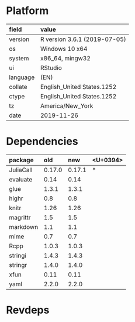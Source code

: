 # Platform

|field    |value                        |
|:--------|:----------------------------|
|version  |R version 3.6.1 (2019-07-05) |
|os       |Windows 10 x64               |
|system   |x86_64, mingw32              |
|ui       |RStudio                      |
|language |(EN)                         |
|collate  |English_United States.1252   |
|ctype    |English_United States.1252   |
|tz       |America/New_York             |
|date     |2019-11-26                   |

# Dependencies

|package   |old    |new    |<U+0394>  |
|:---------|:------|:------|:--|
|JuliaCall |0.17.0 |0.17.1 |*  |
|evaluate  |0.14   |0.14   |   |
|glue      |1.3.1  |1.3.1  |   |
|highr     |0.8    |0.8    |   |
|knitr     |1.26   |1.26   |   |
|magrittr  |1.5    |1.5    |   |
|markdown  |1.1    |1.1    |   |
|mime      |0.7    |0.7    |   |
|Rcpp      |1.0.3  |1.0.3  |   |
|stringi   |1.4.3  |1.4.3  |   |
|stringr   |1.4.0  |1.4.0  |   |
|xfun      |0.11   |0.11   |   |
|yaml      |2.2.0  |2.2.0  |   |

# Revdeps


